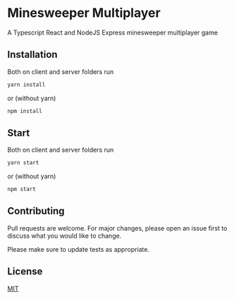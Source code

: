 # Minesweeper Multiplayer

A Typescript React and NodeJS Express minesweeper multiplayer game

## Installation

Both on client and server folders run

```bash
yarn install
```

or (without yarn)

```bash
npm install
```

## Start

Both on client and server folders run

```bash
yarn start
```

or (without yarn)

```bash
npm start
```

## Contributing
Pull requests are welcome. For major changes, please open an issue first to discuss what you would like to change.

Please make sure to update tests as appropriate.

## License
[MIT](https://choosealicense.com/licenses/mit/)
